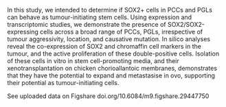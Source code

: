 In this study, we intended to determine if SOX2+ cells in PCCs and PGLs can behave as tumour-initiating stem cells. Using expression and transcriptomic studies, we demonstrate the presence of SOX2/SOX2-expressing cells across a broad range of PCCs, PGLs, irrespective of tumour aggressivity, location, and causative mutation. In silico analyses reveal the co-expression of SOX2 and chromaffin cell markers in the tumour, and the active proliferation of these double-positive cells. Isolation of these cells in vitro in stem cell-promoting media, and their xenotransplantation on chicken chorioallantoic membranes, demonstrates that they have the potential to expand and metastasise in ovo, supporting their potential as tumour-initiating cells.



See uploaded data on Figshare
doi.org/10.6084/m9.figshare.29447750


